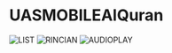 # UASMOBILEAlQuran
![LIST](https://github.com/ummyagustina/UASMOBILEAlQuran/assets/107566736/94b4af7a-f841-47eb-853e-6b31f831cd3b)
![RINCIAN](https://github.com/ummyagustina/UASMOBILEAlQuran/assets/107566736/125172f8-7618-4924-8768-6a644d19c91b)
![AUDIOPLAY](https://github.com/ummyagustina/UASMOBILEAlQuran/assets/107566736/c3f1cb55-03fd-4fe0-a5a9-0d093e5d9993)
